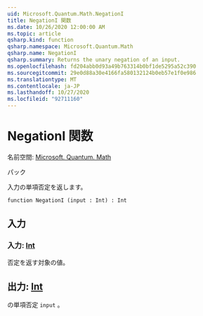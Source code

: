 ```yaml
---
uid: Microsoft.Quantum.Math.NegationI
title: NegationI 関数
ms.date: 10/26/2020 12:00:00 AM
ms.topic: article
qsharp.kind: function
qsharp.namespace: Microsoft.Quantum.Math
qsharp.name: NegationI
qsharp.summary: Returns the unary negation of an input.
ms.openlocfilehash: fd204abb0d93a49b763314b0bf1de5295a52c390
ms.sourcegitcommit: 29e0d88a30e4166fa580132124b0eb57e1f0e986
ms.translationtype: MT
ms.contentlocale: ja-JP
ms.lasthandoff: 10/27/2020
ms.locfileid: "92711160"
---
```

# <a name="negationi-function"></a>NegationI 関数

名前空間: [Microsoft. Quantum. Math](xref:Microsoft.Quantum.Math)

パック [](https://nuget.org/packages/)


入力の単項否定を返します。

```qsharp
function NegationI (input : Int) : Int
```


## <a name="input"></a>入力

### <a name="input--int"></a>入力: [Int](xref:microsoft.quantum.lang-ref.int)

否定を返す対象の値。



## <a name="output--int"></a>出力: [Int](xref:microsoft.quantum.lang-ref.int)

の単項否定 `input` 。